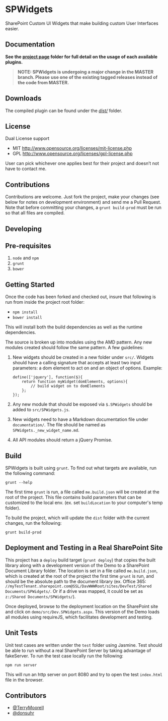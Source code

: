 SPWidgets
=========

SharePoint Custom UI Widgets that make building custom User Interfaces easier.

Documentation
-------------

**See the [project page](http://purtuga.github.com/SPWidgets/) folder for full
detail on the usage of each available plugins.**


>   **NOTE: SPWidgets is undergoing a major change in the MASTER branch. Please**
>   **use one of the existing tagged releases instead of the code from MASTER.**


Downloads
---------

The compiled plugin can be found under the [_dist/_](https://github.com/purtuga/SPWidgets/tree/master/dist) folder.


License
-------

Dual License support

-   MIT http://www.opensource.org/licenses/mit-license.php
-   GPL http://www.opensource.org/licenses/gpl-license.php

User can pick whichever one applies best for their project and doesn’t not have to contact me.


Contributions
-------------

Contributions are welcome. Just fork the project, make your changes (see below for notes on development environment) and send me a Pull Request.  Note that before committing your changes, a `grunt build-prod` must be run so that all files are compiled.


Developing
----------

## Pre-requisites

1.  `node` and `npm`
2.  `grunt`
3.  `bower`

## Getting Started

Once the code has been forked and checked out, insure that following is run from inside the project root folder:

-   `npm install`
-   `bower install`

This will install both the build dependencies as well as the runtime dependencies.

The source is broken up into modules using the AMD pattern. Any new modules created should follow the same pattern. A few guidelines:

1.  New widgets should be created in a new folder under `src/`. Widgets should have a calling signature that accepts at least two input parameters: a dom element to act on and an object of options. Example:

        define(['jquery'], function($){
            return function myWidget(domElements, options){
                // build widget on to domElements
            };
        });

2.  Any new module that should be exposed via `$.SPWidgets` should be added to `src/SPWidgets.js`.

3.  New widgets need to have a Markdown documentation file under `documentation/`. The file should be named as `SPWidgets._new_widget_name.md`.

3.  All API modules should return a jQuery Promise.


## Build

SPWidgets is built using `grunt`. To find out what targets are available, run the following command:

    grunt --help

The first time `grunt` is run, a file called `me.build.json` will be created at the root of the project. This file contains build parameters that can be customized to the local env. (ex. set `buildLocation` to your computer's temp folder).

To build the project, which will update the `dist` folder with the current changes, run the following:

    grunt build-prod


## Deployment and Testing in a Real SharePoint Site

This project has a `deploy` build target (`grunt deploy`) that copies the built library along with a development version of the Demo to a SharePoint Document Library folder.  The location is set in a file called `me.build.json`, which is created at the root of the project the first time `grunt` is run, and should be the absolute path to the document library (ex. Office 365: `//myTestTenant.sharepoint.com@SSL/DavWWWRoot/sites/DevTest/Shared Documents/SPWidgets/`. Or if a drive was mapped, it could be set as `z:/Shared Documents/SPWidgets/`).

Once deployed, browse to the deployment location on the SharePoint site and click on `demo/src/Dev.SPWidgets.aspx`. This version of the Demo loads all modules using requireJS, which facilitates development and testing.


## Unit Tests

Unit test cases are written under the `test` folder using Jasmine.  Test should be able to run without a real SharePoint Server by taking advantage of fakeServer. To run the test case locally run the following:

    npm run server

This will run an http server on port 8080 and try to open the test `index.html` file in the browser.


## Contributors

-   [@TerryMooreII](https://github.com/TerryMooreII)
-   [@donsuhr](https://github.com/donsuhr)



